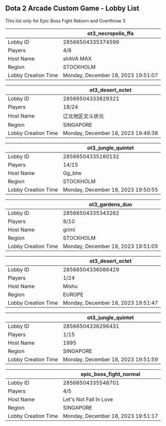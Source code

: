 ## Dota 2 Arcade Custom Game - Lobby List

This list only for Epic Boss Fight Reborn and Overthrow 3

|  | ot3_necropolis_ffa |
| ------ | ------ |
| Lobby ID | 28566504335374599 |
| Players | 4/8 |
| Host Name | shAVA MAX |
| Region | STOCKHOLM |
| Lobby Creation Time | Monday, December 18, 2023 19:51:07 |


|  | ot3_desert_octet |
| ------ | ------ |
| Lobby ID | 28566504333829321 |
| Players | 18/24 |
| Host Name | 辽北地区文斗状元 |
| Region | SINGAPORE |
| Lobby Creation Time | Monday, December 18, 2023 19:49:38 |


|  | ot3_jungle_quintet |
| ------ | ------ |
| Lobby ID | 28566504335160132 |
| Players | 14/15 |
| Host Name | Gg_btw |
| Region | STOCKHOLM |
| Lobby Creation Time | Monday, December 18, 2023 19:50:55 |


|  | ot3_gardens_duo |
| ------ | ------ |
| Lobby ID | 28566504335343262 |
| Players | 8/10 |
| Host Name | grimi |
| Region | STOCKHOLM |
| Lobby Creation Time | Monday, December 18, 2023 19:51:05 |


|  | ot3_desert_octet |
| ------ | ------ |
| Lobby ID | 28566504336086429 |
| Players | 1/24 |
| Host Name | Mishu |
| Region | EUROPE |
| Lobby Creation Time | Monday, December 18, 2023 19:51:47 |


|  | ot3_jungle_quintet |
| ------ | ------ |
| Lobby ID | 28566504336296431 |
| Players | 1/15 |
| Host Name | 1995 |
| Region | SINGAPORE |
| Lobby Creation Time | Monday, December 18, 2023 19:51:59 |


|  | epic_boss_fight_normal |
| ------ | ------ |
| Lobby ID | 28566504335548701 |
| Players | 4/5 |
| Host Name | Let's Not Fall In Love |
| Region | SINGAPORE |
| Lobby Creation Time | Monday, December 18, 2023 19:51:17 |


